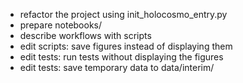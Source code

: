 - refactor the project using init_holocosmo_entry.py
- prepare notebooks/
- describe workflows with scripts
- edit scripts: save figures instead of displaying them
- edit tests: run tests without displaying the figures
- edit tests: save temporary data to data/interim/